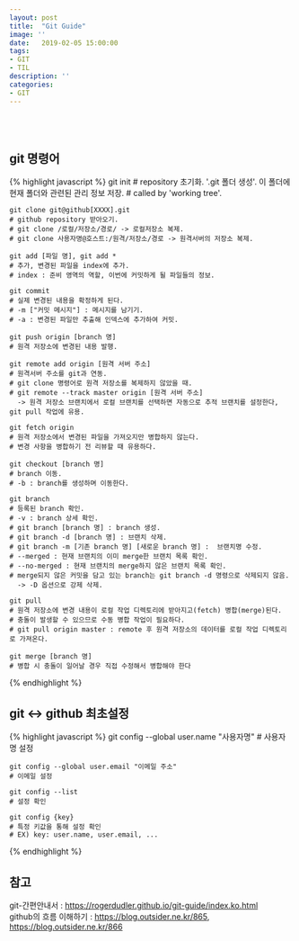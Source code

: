 ```yaml
---
layout: post
title:  "Git Guide"
image: ''
date:   2019-02-05 15:00:00
tags:
- GIT
- TIL
description: ''
categories:
- GIT
---
```


<br/>
<br/>

## git 명령어

{% highlight javascript %}
    git init
    # repository 초기화. '.git 폴더 생성'. 이 폴더에 현재 폴더와 관련된 관리 정보 저장.
    # called by 'working tree'.

    git clone git@github[XXXX].git
    # github repository 받아오기.
    # git clone /로컬/저장소/경로/ -> 로컬저장소 복제.
    # git clone 사용자명@호스트:/원격/저장소/경로 -> 원격서버의 저장소 복제.

    git add [파일 명], git add *
    # 추가, 변경된 파일을 index에 추가.
    # index : 준비 영역의 역할, 이번에 커밋하게 될 파일들의 정보.

    git commit
    # 실제 변경된 내용을 확정하게 된다.
    # -m ["커밋 메시지"] : 메시지를 남기기.
    # -a : 변경된 파일만 추출해 인덱스에 추가하여 커밋.

    git push origin [branch 명]
    # 원격 저장소에 변경된 내용 발행.

    git remote add origin [원격 서버 주소]
    # 원격서버 주소를 git과 연동.
    # git clone 명령어로 원격 저장소를 복제하지 않았을 때.
    # git remote --track master origin [원격 서버 주소]
      -> 원격 저장소 브랜치에서 로컬 브랜치를 선택하면 자동으로 추적 브랜치를 설정한다, git pull 작업에 유용.

    git fetch origin
    # 원격 저장소에서 변경된 파일을 가져오지만 병합하지 않는다.
    # 변경 사항을 병합하기 전 리뷰할 때 유용하다.

    git checkout [branch 명]
    # branch 이동.
    # -b : branch를 생성하며 이동한다.

    git branch
    # 등록된 branch 확인.
    # -v : branch 상세 확인.
    # git branch [branch 명] : branch 생성.
    # git branch -d [branch 명] : 브랜치 삭제.
    # git branch -m [기존 branch 명] [새로운 branch 명] :  브랜치명 수정.
    # --merged : 현재 브랜치의 이미 merge한 브랜치 목록 확인.
    # --no-merged : 현재 브랜치의 merge하지 않은 브랜치 목록 확인.
    # merge되지 않은 커밋을 담고 있는 branch는 git branch -d 명령으로 삭제되지 않음.
      -> -D 옵션으로 강제 삭제.

    git pull
    # 원격 저장소에 변경 내용이 로컬 작업 디렉토리에 받아지고(fetch) 병합(merge)된다.
    # 충돌이 발생할 수 있으므로 수동 병합 작업이 필요하다.
    # git pull origin master : remote 후 원격 저장소의 데이터를 로컬 작업 디렉토리로 가져온다.
    
    git merge [branch 명]
    # 병합 시 충돌이 일어날 경우 직접 수정해서 병합해야 한다
{% endhighlight %}


## git <-> github 최초설정

{% highlight javascript %}
    git config --global user.name "사용자명"
    # 사용자명 설정

    git config --global user.email "이메일 주소"
    # 이메일 설정

    git config --list
    # 설정 확인

    git config {key}
    # 특정 키값을 통해 설정 확인
    # EX) key: user.name, user.email, ...
{% endhighlight %}


## 참고

git-간편안내서 : <https://rogerdudler.github.io/git-guide/index.ko.html><br/>
github의 흐름 이해하기 : <https://blog.outsider.ne.kr/865>, <https://blog.outsider.ne.kr/866>